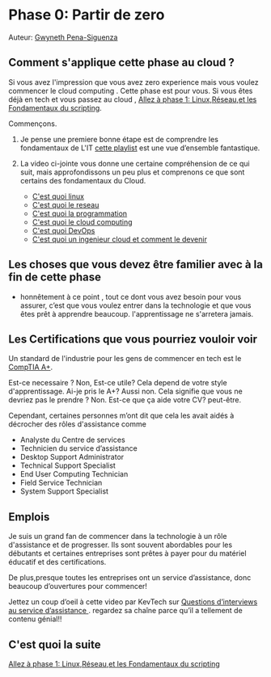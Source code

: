 # Phase 0: Partir de zero 

Auteur: [Gwyneth Pena-Siguenza](https://twitter.com/madebygps)

## Comment s'applique cette phase au cloud ?

Si vous avez l'impression que vous avez zero experience mais vous voulez commencer le cloud computing . Cette phase est pour vous.  Si vous êtes déjà en tech et vous passez au cloud
, 
[Allez à phase 1: Linux,Réseau,et les Fondamentaux du scripting](../phase1/README.md).


Commençons. 

1. Je pense une premiere bonne étape est de comprendre les fondamentaux de L'IT  [cette playlist](https://www.youtube.com/playlist?list=PLG49S3nxzAnlGHY8ObL8DiyP3AIu9vd3K) est une vue d’ensemble fantastique.

2. La video ci-jointe vous donne une certaine compréhension de ce qui suit, mais approfondissons un peu plus et comprenons ce que sont certains des fondamentaux du Cloud.

   - [C'est quoi linux ](https://youtu.be/PwugmcN1hf8)
   - [C'est quoi le reseau](https://youtu.be/3QhU9jd03a0)
   - [C'est quoi la programmation](https://youtu.be/ifo76VyrBYo)
   - [C'est quoi le cloud computing](https://youtu.be/eZLcyTxi8ZI)
   - [C'est quoi DevOps ](https://youtu.be/9pZ2xmsSDdo/)
   - [C'est quoi un ingenieur cloud et comment le devenir](https://youtu.be/7i1WMGxyt4Q)


## Les choses que vous devez être familier avec à la fin de cette phase

- honnêtement à ce point , tout ce dont vous avez besoin pour vous assurer, c’est que vous voulez entrer dans la technologie et que vous êtes prêt à apprendre beaucoup. l'apprentissage ne s'arretera jamais.


## Les Certifications que vous pourriez vouloir voir

 Un standard de l'industrie pour les gens de commencer en tech est le [CompTIA A+](https://www.comptia.org/certifications/a).

Est-ce necessaire ? Non, Est-ce utile? Cela depend de votre style d'apprentissage. Ai-je pris le A+? Aussi non. Cela signifie que vous ne devriez pas le prendre ? Non. Est-ce que ça aide votre CV? peut-être.

Cependant, certaines personnes m’ont dit que cela les avait aidés à décrocher des rôles d'assistance comme

- Analyste du Centre de services
- Technicien du service d’assistance
- Desktop Support Administrator
- Technical Support Specialist
- End User Computing Technician
- Field Service Technician
- System Support Specialist

## Emplois

Je suis un grand fan de commencer dans la technologie à un rôle d'assistance et de progresser. Ils sont souvent abordables pour les débutants et certaines entreprises sont prêtes à payer pour du matériel éducatif et des certifications.

De plus,presque toutes les entreprises ont un service d’assistance, donc beaucoup d’ouvertures pour commencer!

Jettez un coup d’oeil à cette video par KevTech sur [Questions d’interviews au service d’assistance ](https://youtu.be/McxVgoQaCpU). regardez sa chaîne parce qu’il a tellement de contenu génial!!

## C'est quoi la suite 


[Allez à phase 1: Linux,Réseau,et les Fondamentaux du scripting](../phase1/README.md)
